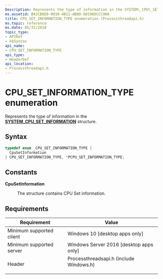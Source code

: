```yaml
---
Description: Represents the type of information in the SYSTEM\_CPU\_SET\_INFORMATION structure.
ms.assetid: B42CB8E8-0010-4B11-AB0D-6D196DCCC90A
title: CPU_SET_INFORMATION_TYPE enumeration (Processthreadapi.h)
ms.topic: reference
ms.date: 05/31/2018
topic_type: 
- APIRef
- kbSyntax
api_name: 
- CPU_SET_INFORMATION_TYPE
api_type: 
- HeaderDef
api_location: 
- Processthreadapi.h
---
```


# CPU\_SET\_INFORMATION\_TYPE enumeration

Represents the type of information in the [**SYSTEM\_CPU\_SET\_INFORMATION**](/windows/desktop/api/winnt/ns-winnt-system_cpu_set_information) structure.

## Syntax


```C++
typedef enum _CPU_SET_INFORMATION_TYPE { 
  CpuSetInformation
} CPU_SET_INFORMATION_TYPE, *PCPU_SET_INFORMATION_TYPE;
```



## Constants

<dl> <dt>

<span id="CpuSetInformation"></span><span id="cpusetinformation"></span><span id="CPUSETINFORMATION"></span>**CpuSetInformation**
</dt> <dd>

The structure contains CPU Set information.

</dd> </dl>

## Requirements



| Requirement | Value |
|-------------------------------------|-------------------------------------------------------------------------------------------------------------------|
| Minimum supported client<br/> | Windows 10 \[desktop apps only\]<br/>                                                                       |
| Minimum supported server<br/> | Windows Server 2016 \[desktop apps only\]<br/>                                                              |
| Header<br/>                   | <dl> <dt>Processthreadsapi.h (include Windows.h)</dt> </dl> |



 

 




